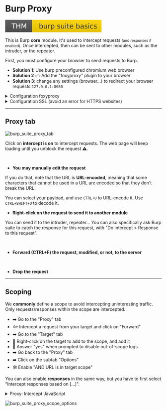 # Burp Proxy

[![burpsuitebasics](../../../../../../_badges/thm/burpsuitebasics.svg)](https://tryhackme.com/room/burpsuitebasics)

<div class="row row-cols-lg-2"><div>

This is Burp **core** module. It's used to intercept requests <small>(and responses if enabled)</small>. Once intercepted, then can be sent to other modules, such as the intruder, or the repeater. 

First, you must configure your browser to send requests to Burp.

* **Solution 1**: Use burp preconfigured chromium web browser
* **Solution 2** ✅: Add the "foxyproxy" plugin to your browser
* **Solution 3**: change any settings (browser...) to redirect your browser requests `127.0.0.1:8080`
</div><div>

<details class="details-n">
<summary>Configuration foxyproxy</summary>

* Click on the plugin | options
* Create a new config with title=Burp, Proxy IP: 127.0.0.1, and Port: 8080

Now, when you click on the plugin, and then the configuration, any request will be sent to Burp. It also means that when enabled, you "can't" browser your pages unless you allow the request to be sent in burp suite. Click on the plugin, and "turn off" the plugin when you are done.
</details>

<details class="details-n">
<summary>Configuration SSL (avoid an error for HTTPS websites)</summary>

Aside from solution 1, regardless of the mean you used to redirect requests, it won't with HTTPS requests. There is documentation as to how you should fix it [here](https://portswigger.net/burp/documentation/desktop/external-browser-config/certificate).

* Intercept must be on in Burp Suite
* Go to `http://burpsuite/` | Click on "CA". Alternatively, you can use `http://burp/cert`.
* Add the CA to your browser, as explained in the doc. For Firefox
  * Go to settings | search certificates
  * View certificates
  * Import the downloaded certificate
  * Check "Trust this CA to identify websites"
  * Done
</details>
</div></div>

<hr class="sep-both">

## Proxy tab

<div class="row row-cols-lg-2"><div>

![burp_suite_proxy_tab](../../_images/burp_suite_proxy_tab.png)

Click on **intercept is on** to intercept requests. The web page will keep loading until you unblock the request ⚠️.

<br>

* **You may manually edit the request**

If you do that, note that the URL is **URL-encoded**, meaning that some characters that cannot be used in a URL are encoded so that they don't break the URL.

You can select your payload, and use `CTRL+U` to URL-encode it. Use `CTRL+SHIFT+U` to decode it.
</div><div>

* **Right-click on the request to send it to another module**

You can send it to the intruder, repeater... You can also specifically ask Burp suite to catch the response for this request, with "Do intercept > Response to this request".

<br>

* **Forward (CTRL+F) the request, modified, or not, to the server**

<br>

* **Drop the request** 
</div></div>

<hr class="sep-both">

## Scoping

<div class="row row-cols-lg-2"><div>

We **commonly** define a scope to avoid intercepting uninteresting traffic. Only requests/responses within the scope are intercepted.

* ➡️ Go to the "Proxy" tab
* 🐟 Intercept a request from your target and click on "Forward"
* ➡️ Go to the "Target" tab
* 🎣 Right-click on the target to add to the scope, and add it
* 🫧 Answer "yes" when prompted to disable out-of-scope logs.
* ➡️ Go back to the "Proxy" tab
* ➡️ Click on the subtab "Options"
* 🕸️ Enable "AND URL is in target scope"

You can also enable **responses** in the same way, but you have to first select "Intercept responses based on [...]".

<details class="details-n">
<summary>Proxy: Intercept JavaScript</summary>

You may want to intercept a JavaScript file to edit the code before sending it to the browser. They are not caught by default.

* In Intercept Client Requests, edit and remove `^js$` from the list of filtered extensions.
* Clear your browser cache
* Do the request loading the JavaScript you want to intercept again
</details>
</div><div>

![burp_suite_proxy_scope_options](../../_images/burp_suite_proxy_scope_options.png)
</div></div>